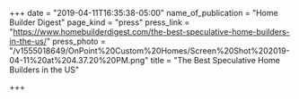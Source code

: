 +++
date = "2019-04-11T16:35:38-05:00"
name_of_publication = "Home Builder Digest"
page_kind = "press"
press_link = "https://www.homebuilderdigest.com/the-best-speculative-home-builders-in-the-us/"
press_photo = "/v1555018649/OnPoint%20Custom%20Homes/Screen%20Shot%202019-04-11%20at%204.37.20%20PM.png"
title = "The Best Speculative Home Builders in the US"

+++
